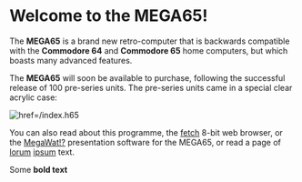 # Welcome to the MEGA65!

The **MEGA65** is a brand new retro-computer that is backwards compatible with the **Commodore 64** and
**Commodore 65** home computers, but which boasts many advanced features.

The **MEGA65** will soon be available to purchase, following the successful release of 100 pre-series units.
The pre-series units came in a special clear acrylic case:

![href=/index.h65](devkit.png)

You can also read about this programme, the [fetch](/fetch.h65) 8-bit web browser, or the [MegaWat!?](/megawat.h65)
presentation software for the MEGA65, or read a page of [lorum](/lorumipsum.h65) [ipsum](/lorumipsum.h65) text.

Some **bold text**




